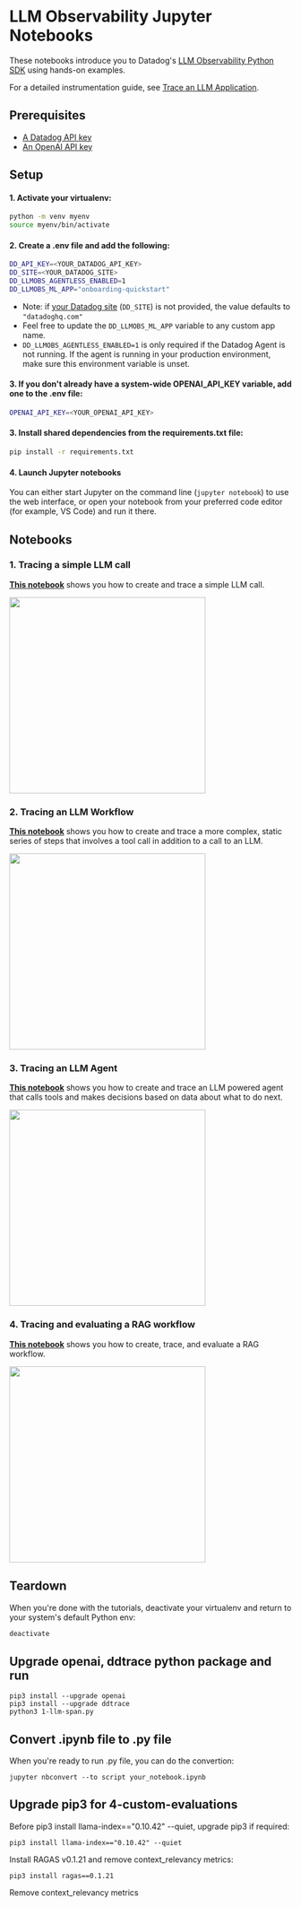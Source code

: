 # LLM Observability Jupyter Notebooks

These notebooks introduce you to Datadog's [LLM Observability Python SDK](https://docs.datadoghq.com/llm_observability/setup/sdk/python/) using hands-on examples.

For a detailed instrumentation guide, see [Trace an LLM Application](https://docs.datadoghq.com/tracing/llm_observability/trace_an_llm_application/).

## Prerequisites

- [A Datadog API key](https://docs.datadoghq.com/account_management/api-app-keys)
- [An OpenAI API key](https://platform.openai.com/docs/quickstart/account-setup)

## Setup

#### 1. Activate your virtualenv:

```bash
python -m venv myenv
source myenv/bin/activate
```

#### 2. Create a .env file and add the following:

```bash
DD_API_KEY=<YOUR_DATADOG_API_KEY>
DD_SITE=<YOUR_DATADOG_SITE>
DD_LLMOBS_AGENTLESS_ENABLED=1
DD_LLMOBS_ML_APP="onboarding-quickstart"
```

- Note: if [your Datadog site](https://docs.datadoghq.com/getting_started/site/#access-the-datadog-site) (`DD_SITE`) is not provided, the value defaults to `"datadoghq.com"`
- Feel free to update the `DD_LLMOBS_ML_APP` variable to any custom app name.
- `DD_LLMOBS_AGENTLESS_ENABLED=1` is only required if the Datadog Agent is not running. If the agent is running in your production environment, make sure this environment variable is unset.


#### 3. If you don't already have a system-wide OPENAI_API_KEY variable, add one to the .env file:

```bash
OPENAI_API_KEY=<YOUR_OPENAI_API_KEY>
```

#### 3. Install shared dependencies from the requirements.txt file:

```bash
pip install -r requirements.txt
```

#### 4. Launch Jupyter notebooks

You can either start Jupyter on the command line (`jupyter notebook`) to use the web interface, or open your notebook from your preferred code editor (for example, VS Code) and run it there.

## Notebooks

### 1. Tracing a simple LLM call

**[This notebook](./1-llm-span.ipynb)** shows you how to create and trace a simple LLM call.

<img src="./images/llm-span.png" height="350" >

### 2. Tracing an LLM Workflow

**[This notebook](./2-workflow-span.ipynb)** shows you how to create and trace a more complex, static series of steps that involves a tool call in addition to a call to an LLM.

<img src="./images/workflow-span.png" height="350" >

### 3. Tracing an LLM Agent

**[This notebook](./3-agent-span.ipynb)** shows you how to create and trace an LLM powered agent that calls tools and makes decisions based on data about what to do next.

<img src="./images/agent-span.png" height="350" >

### 4. Tracing and evaluating a RAG workflow

**[This notebook](./4-custom-evaluations.ipynb)** shows you how to create, trace, and evaluate a RAG workflow.

<img src="./images/rag-span.png" height="350" >

## Teardown

When you're done with the tutorials, deactivate your virtualenv and return to your system's default Python env:

```bash
deactivate
```

## Upgrade openai, ddtrace python package and run

```
pip3 install --upgrade openai
pip3 install --upgrade ddtrace
python3 1-llm-span.py
```

## Convert .ipynb file to .py file

When you're ready to run .py file, you can do the convertion:

```
jupyter nbconvert --to script your_notebook.ipynb
```

## Upgrade pip3 for 4-custom-evaluations

Before pip3 install llama-index=="0.10.42" --quiet, upgrade pip3 if required:

```
pip3 install llama-index=="0.10.42" --quiet
```

Install RAGAS v0.1.21 and remove context_relevancy metrics:

```
pip3 install ragas==0.1.21
```

Remove context_relevancy metrics
